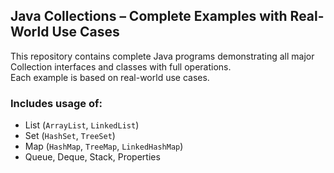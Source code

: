 ## Java Collections – Complete Examples with Real-World Use Cases

This repository contains complete Java programs demonstrating all major Collection interfaces and classes with full operations.  
Each example is based on real-world use cases.

### Includes usage of:

- List (`ArrayList`, `LinkedList`)  
- Set (`HashSet`, `TreeSet`)  
- Map (`HashMap`, `TreeMap`, `LinkedHashMap`)  
- Queue, Deque, Stack, Properties
